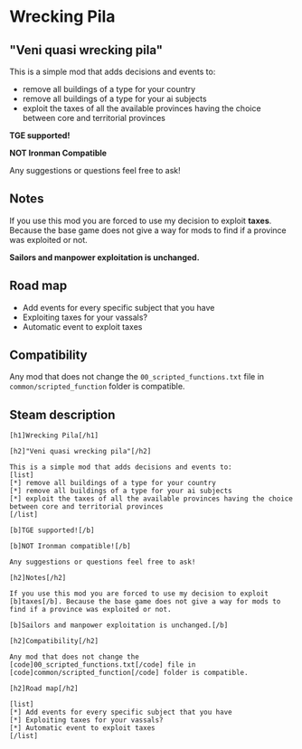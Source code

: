 # Wrecking Pila

## "Veni quasi wrecking pila"

This is a simple mod that adds decisions and events to:

- remove all buildings of a type for your country
- remove all buildings of a type for your ai subjects
- exploit the taxes of all the available provinces having the choice between core and territorial provinces

**TGE supported!**

**NOT Ironman Compatible**

Any suggestions or questions feel free to ask!

## Notes

If you use this mod you are forced to use my decision to exploit **taxes**. Because the base game does not give a way for mods to find if a province was exploited or not.

**Sailors and manpower exploitation is unchanged.**

## Road map

- Add events for every specific subject that you have
- Exploiting taxes for your vassals?
- Automatic event to exploit taxes

## Compatibility

Any mod that does not change the `00_scripted_functions.txt` file in `common/scripted_function` folder is compatible.

## Steam description

```
[h1]Wrecking Pila[/h1]

[h2]"Veni quasi wrecking pila"[/h2]

This is a simple mod that adds decisions and events to:
[list]
[*] remove all buildings of a type for your country
[*] remove all buildings of a type for your ai subjects
[*] exploit the taxes of all the available provinces having the choice between core and territorial provinces
[/list]

[b]TGE supported![/b]

[b]NOT Ironman compatible![/b]

Any suggestions or questions feel free to ask!

[h2]Notes[/h2]

If you use this mod you are forced to use my decision to exploit [b]taxes[/b]. Because the base game does not give a way for mods to find if a province was exploited or not.

[b]Sailors and manpower exploitation is unchanged.[/b]

[h2]Compatibility[/h2]

Any mod that does not change the 
[code]00_scripted_functions.txt[/code] file in 
[code]common/scripted_function[/code] folder is compatible.

[h2]Road map[/h2]

[list]
[*] Add events for every specific subject that you have
[*] Exploiting taxes for your vassals?
[*] Automatic event to exploit taxes
[/list]
```
